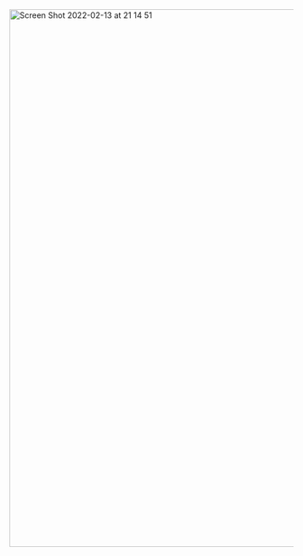 <img width="953" alt="Screen Shot 2022-02-13 at 21 14 51" src="https://user-images.githubusercontent.com/37848207/165468047-7a3e5637-b191-4c1e-917d-629c5539a6c7.png">
